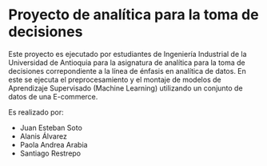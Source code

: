 # Proyecto de analítica para la toma de decisiones

Este proyecto es ejecutado por estudiantes de Ingeniería Industrial de la Universidad de Antioquia para la asignatura de analítica para la toma de decisiones correpondiente a la línea de énfasis en analítica de datos. En este se ejecuta el preprocesamiento y el montaje de modelos de Aprendizaje Supervisado (Machine Learning) utilizando un conjunto de datos de una E-commerce.

Es realizado por:
- Juan Esteban Soto
- Alanis Álvarez
- Paola Andrea Arabia
- Santiago Restrepo
